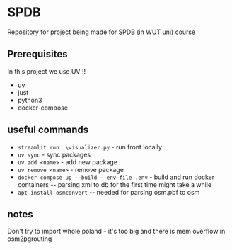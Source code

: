 # SPDB
Repository for project being made for SPDB (in WUT uni) course

## Prerequisites
In this project we use UV !!
- uv
- just
- python3
- docker-compose

## useful commands
- `streamlit run .\visualizer.py` - run front locally
- `uv sync` - sync packages
- `uv add <name>` - add new package
- `uv remove <name>` - remove package
- `docker compose up --build --env-file .env` - build and run docker containers -- parsing xml to db for the first time might take a while
- `apt install osmconvert` -- needed for parsing osm.pbf to osm

## notes
Don't try to import whole poland - it's too big and there is mem overflow in osm2pgrouting